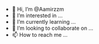 - 👋 Hi, I’m @Aamirzzm
- 👀 I’m interested in ...
- 🌱 I’m currently learning ...
- 💞️ I’m looking to collaborate on ...
- 📫 How to reach me ...

<!---
Aamirzzm/Aamirzzm is a ✨ special ✨ repository because its `README.md` (this file) appears on your GitHub profile.
You can click the Preview link to take a look at your changes.
--->
